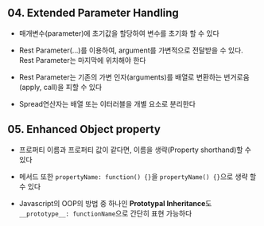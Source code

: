 ## 04. Extended Parameter Handling

* 매개변수(parameter)에 초기값을 할당하여 변수를 초기화 할 수 있다

* Rest Parameter(...)를 이용하여, argument를 가변적으로 전달받을 수 있다. Rest Parameter는 마지막에 위치해야 한다

* Rest Parameter는 기존의 가변 인자(arguments)를 배열로 변환하는 번거로움(apply, call)을 피할 수 있다

* Spread연산자는 배열 또는 이터러블을 개별 요소로 분리한다

## 05. Enhanced Object property

* 프로퍼티 이름과 프로퍼티 값이 같다면, 이름을 생략(Property shorthand)할 수 있다

* 메서드 또한 `propertyName: function() {}`을 `propertyName() {}`으로 생략 할 수 있다

* Javascript의 OOP의 방법 중 하나인 **Prototypal Inheritance**도 `__prototype__: functionName`으로 간단히 표현 가능하다